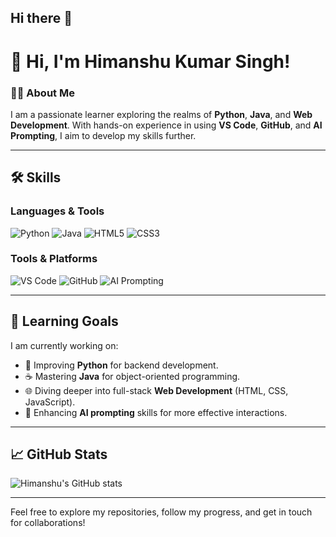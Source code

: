 ## Hi there 👋
# 👋 Hi, I'm **Himanshu Kumar Singh**!

### 🧑‍💻 About Me
I am a passionate learner exploring the realms of **Python**, **Java**, and **Web Development**. With hands-on experience in using **VS Code**, **GitHub**, and **AI Prompting**, I aim to develop my skills further.

---

## 🛠️ **Skills**

### Languages & Tools
![Python](https://img.shields.io/badge/-Python-3776AB?style=for-the-badge&logo=python&logoColor=white)
![Java](https://img.shields.io/badge/-Java-007396?style=for-the-badge&logo=java&logoColor=white)
![HTML5](https://img.shields.io/badge/-HTML5-E34F26?style=for-the-badge&logo=html5&logoColor=white)
![CSS3](https://img.shields.io/badge/-CSS3-1572B6?style=for-the-badge&logo=css3&logoColor=white)

### Tools & Platforms
![VS Code](https://img.shields.io/badge/-VS%20Code-007ACC?style=for-the-badge&logo=visual-studio-code&logoColor=white)
![GitHub](https://img.shields.io/badge/-GitHub-181717?style=for-the-badge&logo=github&logoColor=white)
![AI Prompting](https://img.shields.io/badge/-AI%20Prompting-00A896?style=for-the-badge&logo=deepai&logoColor=white)

---

## 🚀 **Learning Goals**
I am currently working on:
- 🐍 Improving **Python** for backend development.
- ☕ Mastering **Java** for object-oriented programming.
- 🌐 Diving deeper into full-stack **Web Development** (HTML, CSS, JavaScript).
- 🤖 Enhancing **AI prompting** skills for more effective interactions.

---

## 📈 **GitHub Stats**
![Himanshu's GitHub stats](https://github-readme-stats.vercel.app/api?username=HimanshuKumarSingh&show_icons=true&theme=radical)

---

Feel free to explore my repositories, follow my progress, and get in touch for collaborations!



<!--
**Eternal-coder27/Eternal-coder27** is a ✨ _special_ ✨ repository because its `README.md` (this file) appears on your GitHub profile.

Here are some ideas to get you started:

- 🔭 I’m currently working on ...
- 🌱 I’m currently learning ...
- 👯 I’m looking to collaborate on ...
- 🤔 I’m looking for help with ...
- 💬 Ask me about ...
- 📫 How to reach me: ...
- 😄 Pronouns: ...
- ⚡ Fun fact: ...
-->

